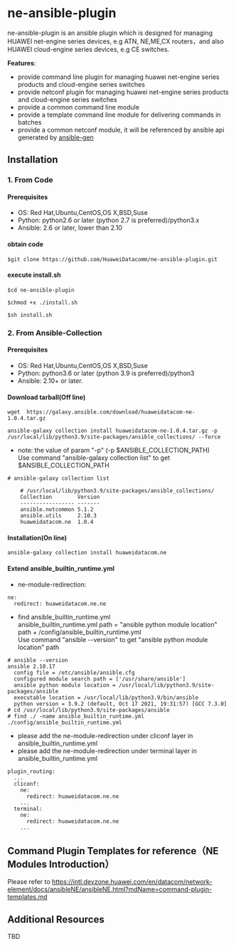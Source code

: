 # **ne-ansible-plugin**
ne-ansible-plugin is an ansible plugin which is designed for managing HUAWEI net-engine series devices, e.g ATN,
NE,ME,CX routers，and also HUAWEI cloud-engine series devices, e.g CE switches.

**Features**:
- provide command line plugin for managing huawei net-engine series products and cloud-engine series switches
- provide netconf plugin for managing huawei net-engine series products and cloud-engine series switches
- provide a common command line module
- provide a template command line module for delivering commands in batches
- provide a common netconf module, it will be referenced by ansible api generated by [ansible-gen](https://github.com/HuaweiDatacomm/ansible-gen)

## Installation
### 1. From Code
#### Prerequisites

- OS: Red Hat,Ubuntu,CentOS,OS X,BSD,Suse
- Python:  python2.6 or later (python 2.7 is preferred)/python3.x
- Ansible: 2.6 or later, lower than 2.10

#### obtain code

```
$git clone https://github.com/HuaweiDatacomm/ne-ansible-plugin.git
```

#### execute install.sh

```
$cd ne-ansible-plugin
```

```
$chmod +x ./install.sh
```

```
$sh install.sh
```
### 2. From Ansible-Collection
#### Prerequisites

- OS: Red Hat,Ubuntu,CentOS,OS X,BSD,Suse
- Python:  python3.6 or later (python 3.9 is preferred)/python3
- Ansible: 2.10+ or later.

#### Download tarball(Off line)
```
wget  https://galaxy.ansible.com/download/huaweidatacom-ne-1.0.4.tar.gz
```

```
ansible-galaxy collection install huaweidatacom-ne-1.0.4.tar.gz -p /usr/local/lib/python3.9/site-packages/ansible_collections/ --force
```
- note: the value of param "-p" (-p $ANSIBLE_COLLECTION_PATH)
<br/> Use command "ansible-galaxy collection list" to get $ANSIBLE_COLLECTION_PATH
```
# ansible-galaxy collection list

	# /usr/local/lib/python3.9/site-packages/ansible_collections/
	Collection        Version
	----------------- -------
	ansible.netcommon 5.1.2
	ansible.utils     2.10.3
	huaweidatacom.ne  1.0.4
```
#### Installation(On line)
```
ansible-galaxy collection install huaweidatacom.ne
```
#### Extend ansible_builtin_runtime.yml
- ne-module-redirection:
```
ne:
  redirect: huaweidatacom.ne.ne
```
- find ansible_builtin_runtime.yml
<br/>ansible_builtin_runtime.yml path = "ansible python module location" path + /config/ansible_builtin_runtime.yml
<br/> Use command "ansible --version" to get "ansible python module location" path
```
# ansible --version
ansible 2.10.17
  config file = /etc/ansible/ansible.cfg
  configured module search path = ['/usr/share/ansible']
  ansible python module location = /usr/local/lib/python3.9/site-packages/ansible
  executable location = /usr/local/lib/python3.9/bin/ansible
  python version = 3.9.2 (default, Oct 17 2021, 19:31:57) [GCC 7.3.0]
# cd /usr/local/lib/python3.9/site-packages/ansible
# find ./ -name ansible_builtin_runtime.yml
./config/ansible_builtin_runtime.yml
```
- please add the ne-module-redirection under cliconf layer in ansible_builtin_runtime.yml
- please add the ne-module-redirection under terminal layer in ansible_builtin_runtime.yml
```
plugin_routing:
  ...
  cliconf:
    ne:
      redirect: huaweidatacom.ne.ne
    ...
  terminal:
    ne:
      redirect: huaweidatacom.ne.ne
    ...
```
## Command Plugin Templates for reference（NE Modules Introduction）
Please refer to https://intl.devzone.huawei.com/en/datacom/network-element/docs/ansibleNE/ansibleNE.html?mdName=command-plugin-templates.md
## Additional Resources
TBD

